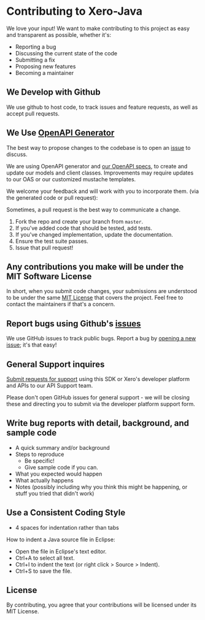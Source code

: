 # Contributing to Xero-Java
We love your input! We want to make contributing to this project as easy and transparent as possible, whether it's:

- Reporting a bug
- Discussing the current state of the code
- Submitting a fix
- Proposing new features
- Becoming a maintainer

## We Develop with Github
We use github to host code, to track issues and feature requests, as well as accept pull requests.

## We Use [OpenAPI Generator](https://github.com/OpenAPITools/openapi-generator)
The best way to propose changes to the codebase is to open an [issue](https://github.com/XeroAPI/Xero-Java/issues) to discuss.  

We are using OpenAPI generator and [our OpenAPI specs](https://github.com/XeroAPI/Xero-OpenAPI), to create and update our models and client classes.  Improvements may require updates to our OAS or our customized mustache templates.

We welcome your feedback and will work with you to incorporate them. (via the generated code or pull request):

Sometimes, a pull request is the best way to communicate a change. 

1. Fork the repo and create your branch from `master`.
2. If you've added code that should be tested, add tests.
3. If you've changed implementation, update the documentation.
4. Ensure the test suite passes.
5. Issue that pull request!

## Any contributions you make will be under the MIT Software License
In short, when you submit code changes, your submissions are understood to be under the same [MIT License](http://choosealicense.com/licenses/mit/) that covers the project. Feel free to contact the maintainers if that's a concern.

## Report bugs using Github's [issues](https://github.com/XeroAPI/Xero-Java/issues)
We use GitHub issues to track public bugs. Report a bug by [opening a new issue](); it's that easy!

## General Support inquires
[Submit requests for support](https://developer.xero.com/contact-xero-developer-platform-support/) using this SDK or Xero's developer platform and APIs to our API Support team.

Please don't open GitHub issues for general support - we will be closing these and directing you to submit via the developer platform support form.

## Write bug reports with detail, background, and sample code

- A quick summary and/or background
- Steps to reproduce
  - Be specific!
  - Give sample code if you can. 
- What you expected would happen
- What actually happens
- Notes (possibly including why you think this might be happening, or stuff you tried that didn't work)

## Use a Consistent Coding Style

* 4 spaces for indentation rather than tabs

How to indent a Java source file in Eclipse:
* Open the file in Eclipse's text editor.
* Ctrl+A to select all text.
* Ctrl+I to indent the text (or right click > Source > Indent).
* Ctrl+S to save the file.

## License
By contributing, you agree that your contributions will be licensed under its MIT License.